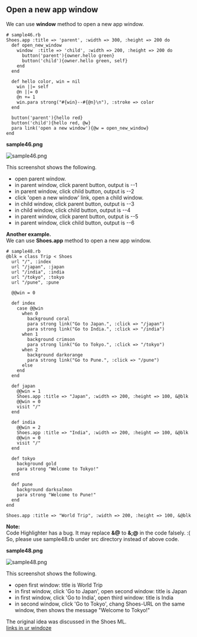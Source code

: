 Open a new app window
---------------------

We can use **window** method to open a new app window.

	# sample46.rb
	Shoes.app :title => 'parent', :width => 300, :height => 200 do
	  def open_new_window
	    window  :title => 'child', :width => 200, :height => 200 do
	      button('parent'){owner.hello green}
	      button('child'){owner.hello green, self}
	    end
	  end
	  
	  def hello color, win = nil
	    win ||= self
	    @n ||= 0
	    @n += 1
	    win.para strong("#{win}--#{@n}\n"), :stroke => color
	  end
	  
	  button('parent'){hello red}
	  button('child'){hello red, @w}
	  para link('open a new window'){@w = open_new_window}
	end

**sample46.png**

![sample46.png](http://github.com/ashbb/shoes_tutorial_html/tree/master%2Fimages%2Fsample46.png?raw=true)

This screenshot shows the following.
+ open parent window.
+ in parent window, click parent button, output is --1
+ in parent window, click child button, output is --2
+ click 'open a new window' link, open a child window.
+ in child window, click parent button, output is --3
+ in child window, click child button, output is --4
+ in parent window, click parent button, output is --5
+ in parent window, click child button, output is --6



**Another example.** <br>
We can use **Shoes.app** method to open a new app window.

	# sample48.rb
	@blk = class Trip < Shoes
	  url "/", :index
	  url "/japan", :japan
	  url "/india", :india
	  url "/tokyo", :tokyo
	  url "/pune", :pune
	  
	  @@win = 0
	
	  def index 
	    case @@win
	      when 0
	        background coral
	        para strong link("Go to Japan.", :click => "/japan")
	        para strong link("Go to India.", :click => "/india")
	      when 1
	        background crimson
	        para strong link("Go to Tokyo.", :click => "/tokyo")
	      when 2
	        background darkorange
	        para strong link("Go to Pune.", :click => "/pune")
	      else
	    end
	  end
	
	  def japan
	    @@win = 1
	    Shoes.app :title => "Japan", :width => 200, :height => 100, &@blk
	    @@win = 0
	    visit "/"
	  end
	
	  def india
	    @@win = 2
	    Shoes.app :title => "India", :width => 200, :height => 100, &@blk
	    @@win = 0
	    visit "/"
	  end
	
	  def tokyo
	    background gold
	    para strong "Welcome to Tokyo!"
	  end
	  
	  def pune
	    background darksalmon
	    para strong "Welcome to Pune!"
	  end
	end
	
	Shoes.app :title => "World Trip", :width => 200, :height => 100, &@blk


__Note:__ <br>
Code Highlighter has a bug. It may replace __&@__ to __&;@__ in the code falsely. :( <br>
So, please use sample48.rb under src directory instead of above code. <br>


**sample48.png**

![sample48.png](http://github.com/ashbb/shoes_tutorial_html/tree/master%2Fimages%2Fsample48.png?raw=true)

This screenshot shows the following.
+ open first window: title is World Trip
+ in first window, click 'Go to Japan', open second window: title is Japan
+ in first window, click 'Go to India', open third window: title is India
+ in second window, click 'Go to Tokyo', chang Shoes-URL on the same window, then shows the message "Welcome to Tokyo!"


The original idea was discussed in the Shoes ML. <br>
[links in ur windoze](http://www.mail-archive.com/shoes@code.whytheluckystiff.net/msg02404.html)
